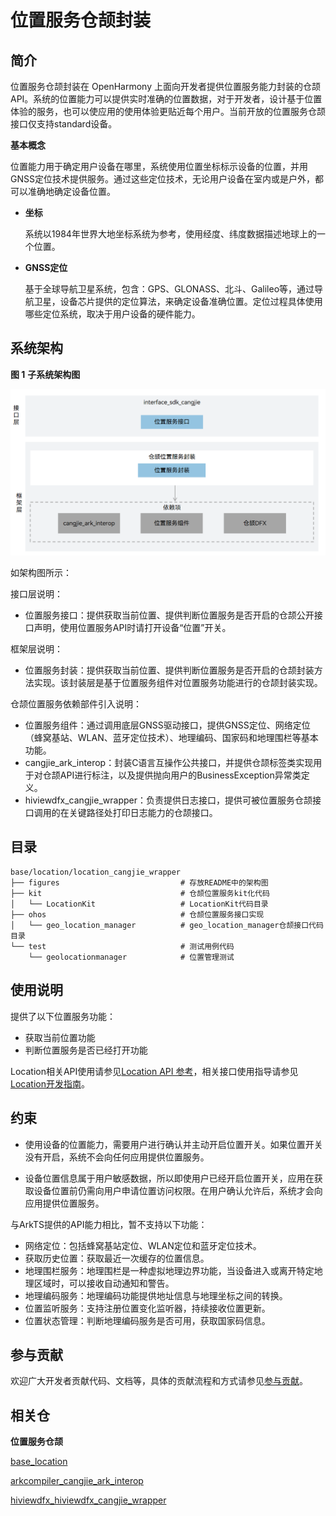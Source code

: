 # 位置服务仓颉封装

## 简介

位置服务仓颉封装在 OpenHarmony 上面向开发者提供位置服务能力封装的仓颉API。系统的位置能力可以提供实时准确的位置数据，对于开发者，设计基于位置体验的服务，也可以使应用的使用体验更贴近每个用户。当前开放的位置服务仓颉接口仅支持standard设备。

**基本概念**

位置能力用于确定用户设备在哪里，系统使用位置坐标标示设备的位置，并用GNSS定位技术提供服务。通过这些定位技术，无论用户设备在室内或是户外，都可以准确地确定设备位置。

-   **坐标**

    系统以1984年世界大地坐标系统为参考，使用经度、纬度数据描述地球上的一个位置。

-   **GNSS定位**

    基于全球导航卫星系统，包含：GPS、GLONASS、北斗、Galileo等，通过导航卫星，设备芯片提供的定位算法，来确定设备准确位置。定位过程具体使用哪些定位系统，取决于用户设备的硬件能力。


## 系统架构

**图 1** **子系统架构图**  

![](figures/location_cangjie_wrapper_architecture.png)

如架构图所示：

接口层说明：

- 位置服务接口：提供获取当前位置、提供判断位置服务是否开启的仓颉公开接口声明，使用位置服务API时请打开设备“位置”开关。

框架层说明：

- 位置服务封装：提供获取当前位置、提供判断位置服务是否开启的仓颉封装方法实现。该封装层是基于位置服务组件对位置服务功能进行的仓颉封装实现。

仓颉位置服务依赖部件引入说明：

- 位置服务组件：通过调用底层GNSS驱动接口，提供GNSS定位、网络定位（蜂窝基站、WLAN、蓝牙定位技术）、地理编码、国家码和地理围栏等基本功能。
- cangjie_ark_interop：封装C语言互操作公共接口，并提供仓颉标签类实现用于对仓颉API进行标注，以及提供抛向用户的BusinessException异常类定义。
- hiviewdfx_cangjie_wrapper：负责提供日志接口，提供可被位置服务仓颉接口调用的在关键路径处打印日志能力的仓颉接口。
  
## 目录

```
base/location/location_cangjie_wrapper
├── figures                           # 存放README中的架构图
├── kit                               # 仓颉位置服务kit化代码
│   └── LocationKit                   # LocationKit代码目录
├── ohos                              # 仓颉位置服务接口实现
│   └── geo_location_manager          # geo_location_manager仓颉接口代码目录
└── test                              # 测试用例代码
    └── geolocationmanager            # 位置管理测试
```

## 使用说明

提供了以下位置服务功能：
- 获取当前位置功能
- 判断位置服务是否已经打开功能

Location相关API使用请参见[Location API 参考](https://gitcode.com/openharmony-sig/arkcompiler_cangjie_ark_interop/tree/master/doc/API_Reference/source_zh_cn/apis/LocationKit)，相关接口使用指导请参见[Location开发指南](https://gitcode.com/openharmony-sig/arkcompiler_cangjie_ark_interop/tree/master/doc/Dev_Guide/source_zh_cn/location/cj-location-guidelines.md)。

## 约束

- 使用设备的位置能力，需要用户进行确认并主动开启位置开关。如果位置开关没有开启，系统不会向任何应用提供位置服务。

- 设备位置信息属于用户敏感数据，所以即使用户已经开启位置开关，应用在获取设备位置前仍需向用户申请位置访问权限。在用户确认允许后，系统才会向应用提供位置服务。

与ArkTS提供的API能力相比，暂不支持以下功能：
- 网络定位：包括蜂窝基站定位、WLAN定位和蓝牙定位技术。
- 获取历史位置：获取最近一次缓存的位置信息。
- 地理围栏服务：地理围栏是一种虚拟地理边界功能，当设备进入或离开特定地理区域时，可以接收自动通知和警告。
- 地理编码服务：地理编码功能提供地址信息与地理坐标之间的转换。
- 位置监听服务：支持注册位置变化监听器，持续接收位置更新。
- 位置状态管理：判断地理编码服务是否可用，获取国家码信息。

## 参与贡献

欢迎广大开发者贡献代码、文档等，具体的贡献流程和方式请参见[参与贡献](https://gitcode.com/openharmony/docs/blob/master/zh-cn/contribute/%E5%8F%82%E4%B8%8E%E8%B4%A1%E7%8C%AE.md)。

## 相关仓

**位置服务仓颉**

[base_location](https://gitcode.com/openharmony/base_location/blob/master/README.md)

[arkcompiler_cangjie_ark_interop](https://gitcode.com/openharmony-sig/arkcompiler_cangjie_ark_interop/blob/master/README_zh.md)

[hiviewdfx_hiviewdfx_cangjie_wrapper](https://gitcode.com/openharmony-sig/hiviewdfx_hiviewdfx_cangjie_wrapper/blob/master/README_zh.md)
